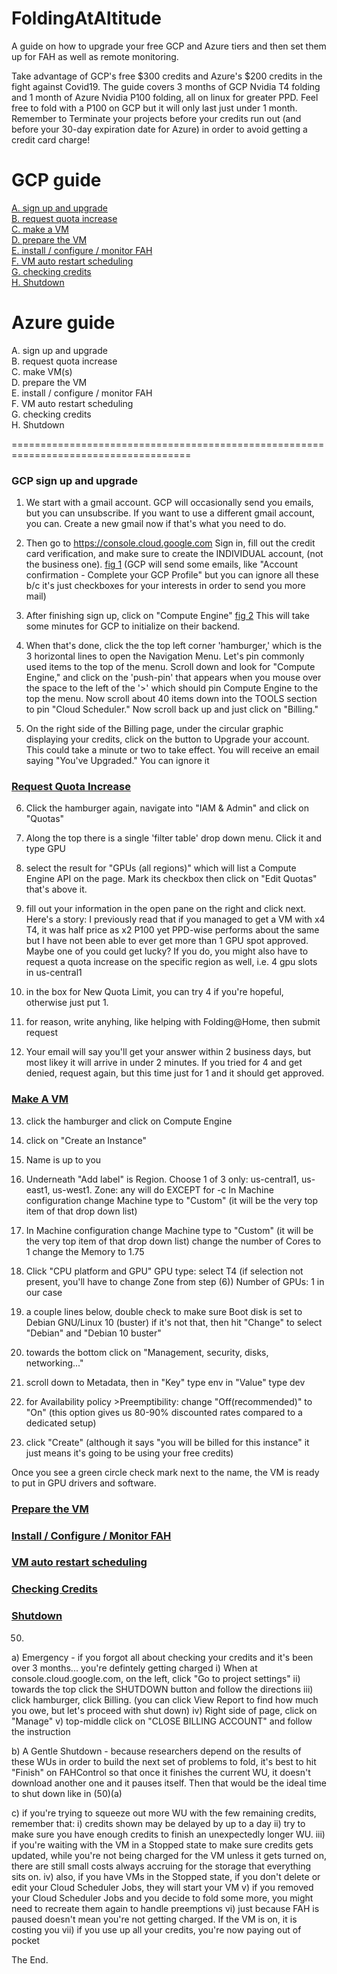 # FoldingAtAltitude
A guide on how to upgrade your free GCP and Azure tiers and then set them up for FAH as well as remote monitoring.

Take advantage of GCP's free $300 credits and Azure's $200 credits in the fight against Covid19. The guide covers 3 months of GCP Nvidia T4 folding and 1 month of Azure Nvidia P100 folding, all on linux for greater PPD. Feel free to fold with a P100 on GCP but it will only last just under 1 month. Remember to Terminate your projects before your credits run out (and before your 30-day expiration date for Azure) in order to avoid getting a credit card charge!

# GCP guide
  [A. sign up and upgrade](#gcp-sign-up-and-upgrade) <br>
  [B. request quota increase](#request-quota-increase)<br>
  [C. make a VM](#make-a-vm) <br>
  [D. prepare the VM](#prepare-the-vm) <br>
  [E. install / configure / monitor FAH](#install--configure--monitor-fah) <br>
  [F. VM auto restart scheduling](#vm-auto-restart-scheduling) <br>
  [G. checking credits](#checking-credits) <br>
  [H. Shutdown](#shutdown)<br>
# Azure guide
  A. sign up and upgrade<br>
  B. request quota increase <br>
  C. make VM(s) <br>
  D. prepare the VM <br>
  E. install / configure / monitor FAH <br>
  F. VM auto restart scheduling <br>
  G. checking credits <br>
  H. Shutdown <br>

=====================================================================================

### GCP sign up and upgrade
1. We start with a gmail account. GCP will occasionally send you emails, but you can unsubscribe. If you want to use a different gmail account, you can. Create a new gmail now if that's what you need to do.

2. Then go to https://console.cloud.google.com
Sign in, fill out the credit card verification, and make sure to create the INDIVIDUAL account, (not the business one). [fig 1]() (GCP will send some emails, like "Account confirmation - Complete your GCP Profile" but you can ignore all these b/c it's just checkboxes for your interests in order to send you more mail)

3. After finishing sign up, click on "Compute Engine" [fig 2]()
This will take some minutes for GCP to initialize on their backend.

4. When that's done, click the the top left corner 'hamburger,' which is the 3 horizontal lines to open the Navigation Menu. Let's pin commonly used items to the top of the menu. Scroll down and look for "Compute Engine," and click on the 'push-pin' that appears when you mouse over the space to the left of the '>' which should pin Compute Engine to the top the menu. Now scroll about 40 items down into the TOOLS section to pin "Cloud Scheduler." Now scroll back up and just click on "Billing."

5. On the right side of the Billing page, under the circular graphic displaying your credits, click on the button to Upgrade your account.
This could take a minute or two to take effect. You will receive an email saying "You've Upgraded." You can ignore it

### [Request Quota Increase](#gcp-guide)

6. Click the hamburger again, navigate into "IAM & Admin" and click on "Quotas"

7. Along the top there is a single 'filter table' drop down menu. Click it and type GPU

8. select the result for "GPUs (all regions)" which will list a Compute Engine API on the page. Mark its checkbox then click on "Edit Quotas" that's above it.

9. fill out your information in the open pane on the right and click next. 
Here's a story: I previously read that if you managed to get a VM with x4 T4, it was half price as x2 P100 yet PPD-wise performs about the same but I have not been able to ever get more than 1 GPU spot approved. Maybe one of you could get lucky? If you do, you might also have to request a quota increase on the specific region as well, i.e. 4 gpu slots in us-central1

10. in the box for New Quota Limit, you can try 4 if you're hopeful, otherwise just put 1. 

11. for reason, write anyhing, like helping with Folding@Home, then submit request

12. Your email will say you'll get your answer within 2 business days, but most likey it will arrive in under 2 minutes. If you tried for 4 and get denied, request again, but this time just for 1 and it should get approved.


### [Make A VM](#gcp-guide)
13. click the hamburger and click on Compute Engine

14. click on "Create an Instance"

15. Name is up to you

16. Underneath "Add label" is Region. Choose 1 of 3 only: us-central1, us-east1, us-west1. 
Zone: any will do EXCEPT for -c
In Machine configuration change Machine type to "Custom" (it will be the very top item of that drop down list)

17. In Machine configuration change Machine type to "Custom" (it will be the very top item of that drop down list)
change the number of Cores to 1
change the Memory to 1.75

18. Click "CPU platform and GPU"
GPU type: select T4 (if selection not present, you'll have to change Zone from step (6))
Number of GPUs: 1 in our case

19. a couple lines below, double check to make sure Boot disk is set to Debian GNU/Linux 10 (buster)
if it's not that, then hit "Change" to select "Debian" and "Debian 10 buster"

20. towards the bottom click on "Management, security, disks, networking..."

21. scroll down to Metadata, then in "Key" type env
in "Value" type dev

22. for Availability policy >Preemptibility: change "Off(recommended)" to "On" (this option gives us 80-90% discounted rates compared to a dedicated setup)

23. click "Create" (although it says "you will be billed for this instance" it just means it's going to be using your free credits)

  Once you see a green circle check mark next to the name, the VM is ready to put in GPU drivers and software.







### [Prepare the VM](#gcp-guide)


### [Install / Configure / Monitor FAH](#gcp-guide)



### [VM auto restart scheduling](#gcp-guide)




### [Checking Credits](#gcp-guide)



### [Shutdown](#gcp-guide)

50.

  a) Emergency - if you forgot all about checking your credits and it's been over 3 months... you're defintely getting charged
      i) When at console.cloud.google.com, on the left, click "Go to project settings"
     ii) towards the top click the SHUTDOWN button and follow the directions
    iii) click hamburger, click Billing. (you can click View Report to find how much you owe, but let's proceed with shut down)
     iv) Right side of page, click on "Manage"
      v) top-middle click on "CLOSE BILLING ACCOUNT" and follow the instruction

  b) A Gentle Shutdown - because researchers depend on the results of these WUs in order to build the next set of problems to fold, it's best to hit "Finish" on FAHControl so that once it finishes the current WU, it doesn't download another one and it pauses itself. Then that would be the ideal time to shut down like in (50)(a)

  c) if you're trying to squeeze out more WU with the few remaining credits, remember that:
      i) credits shown may be delayed by up to a day
     ii) try to make sure you have enough credits to finish an unexpectedly longer WU.
    iii) if you're waiting with the VM in a Stopped state to make sure credits gets updated, while you're not being charged for the VM unless it gets turned on, there are still small costs always accruing for the storage that everything sits on.
     iv) also, if you have VMs in the Stopped state, if you don't delete or edit your Cloud Scheduler Jobs, they will start your VM 
      v) if you removed your Cloud Scheduler Jobs and you decide to fold some more, you might need to recreate them again to handle preemptions
     vi) just because FAH is paused doesn't mean you're not getting charged. If the VM is on, it is costing you
    vii) if you use up all your credits, you're now paying out of pocket

The End.

